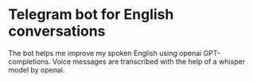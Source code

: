 # Telegram bot for English conversations

The bot helps me improve my spoken English using openai GPT-completions. Voice messages are transcribed with the help of a whisper model by openai.

